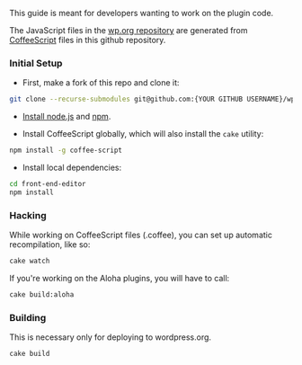 This guide is meant for developers wanting to work on the plugin code.

The JavaScript files in the [wp.org repository](http://wordpress.org/extend/plugins/front-end-editor/) are generated from [CoffeeScript](http://coffeescript.org) files in this github repository.

### Initial Setup

* First, make a fork of this repo and clone it:

```bash
git clone --recurse-submodules git@github.com:{YOUR GITHUB USERNAME}/wp-front-end-editor.git front-end-editor
```

- [Install node.js](https://github.com/joyent/node/wiki/Installing-Node.js-via-package-manager) and [npm](http://npmjs.org/).

- Install CoffeeScript globally, which will also install the `cake` utility:

```bash
npm install -g coffee-script
```

- Install local dependencies:

```bash
cd front-end-editor
npm install
```

### Hacking

While working on CoffeeScript files (.coffee), you can set up automatic recompilation, like so:

```bash
cake watch
```

If you're working on the Aloha plugins, you will have to call:

```bash
cake build:aloha
```

### Building

This is necessary only for deploying to wordpress.org.

```bash
cake build
```
